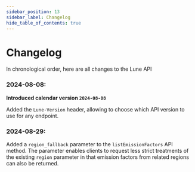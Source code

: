 ```yaml
---
sidebar_position: 13
sidebar_label: Changelog
hide_table_of_contents: true
---
```


# Changelog

In chronological order, here are all changes to the Lune API
### 2024-08-08:
**Introduced calendar version `2024-08-08`**


Added the `Lune-Version` header, allowing to choose which API version to use for any endpoint.

### 2024-08-29:
Added a `region_fallback` parameter to the `listEmissionFactors` API method. The parameter
enables clients to request less strict treatments of the existing `region` parameter in that
emission factors from related regions can also be returned.

